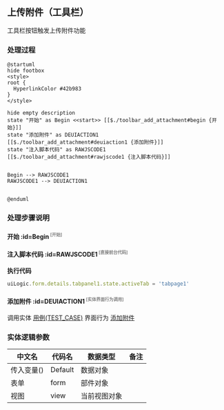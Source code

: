 ## 上传附件（工具栏） <!-- {docsify-ignore-all} -->

   工具栏按钮触发上传附件功能

### 处理过程

```plantuml
@startuml
hide footbox
<style>
root {
  HyperlinkColor #42b983
}
</style>

hide empty description
state "开始" as Begin <<start>> [[$./toolbar_add_attachment#begin {开始}]]
state "添加附件" as DEUIACTION1  [[$./toolbar_add_attachment#deuiaction1 {添加附件}]]
state "注入脚本代码" as RAWJSCODE1  [[$./toolbar_add_attachment#rawjscode1 {注入脚本代码}]]


Begin --> RAWJSCODE1
RAWJSCODE1 --> DEUIACTION1


@enduml
```


### 处理步骤说明

#### 开始 :id=Begin<sup class="footnote-symbol"> <font color=gray size=1>[开始]</font></sup>




#### 注入脚本代码 :id=RAWJSCODE1<sup class="footnote-symbol"> <font color=gray size=1>[直接前台代码]</font></sup>



<p class="panel-title"><b>执行代码</b></p>

```javascript
uiLogic.form.details.tabpanel1.state.activeTab = 'tabpage1'
```

#### 添加附件 :id=DEUIACTION1<sup class="footnote-symbol"> <font color=gray size=1>[实体界面行为调用]</font></sup>



调用实体 [用例(TEST_CASE)](module/TestMgmt/test_case.md) 界面行为 [添加附件](module/TestMgmt/test_case#界面行为) 



### 实体逻辑参数

|    中文名   |    代码名    |  数据类型      |备注 |
| --------| --------| --------  | --------   |
|传入变量(<i class="fa fa-check"/></i>)|Default|数据对象||
|表单|form|部件对象||
|视图|view|当前视图对象||
